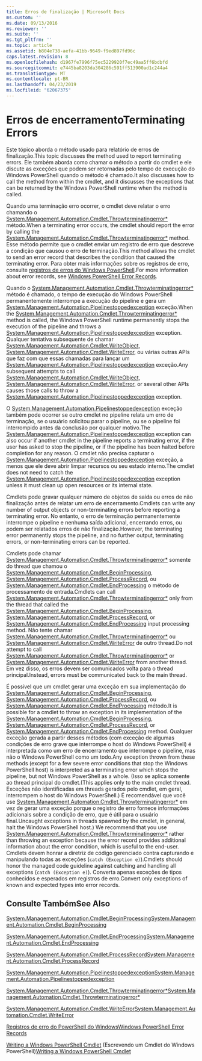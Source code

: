 ```yaml
---
title: Erros de finalização | Microsoft Docs
ms.custom: ''
ms.date: 09/13/2016
ms.reviewer: ''
ms.suite: ''
ms.tgt_pltfrm: ''
ms.topic: article
ms.assetid: b804e738-aefa-41bb-9649-f9ed897fd96c
caps.latest.revision: 8
ms.openlocfilehash: d1967fe7996f75ec5229920f7ec49aa5ff6bdbfd
ms.sourcegitcommit: e7445ba8203da304286c591ff513900ad1c244a4
ms.translationtype: MT
ms.contentlocale: pt-BR
ms.lasthandoff: 04/23/2019
ms.locfileid: "62067375"
---
```

# <a name="terminating-errors"></a><span data-ttu-id="4afa8-102">Erros de encerramento</span><span class="sxs-lookup"><span data-stu-id="4afa8-102">Terminating Errors</span></span>

<span data-ttu-id="4afa8-103">Este tópico aborda o método usado para relatório de erros de finalização.</span><span class="sxs-lookup"><span data-stu-id="4afa8-103">This topic discusses the method used to report terminating errors.</span></span> <span data-ttu-id="4afa8-104">Ele também aborda como chamar o método a partir do cmdlet e ele discute as exceções que podem ser retornadas pelo tempo de execução do Windows PowerShell quando o método é chamado.</span><span class="sxs-lookup"><span data-stu-id="4afa8-104">It also discusses how to call the method from within the cmdlet, and it discusses the exceptions that can be returned by the Windows PowerShell runtime when the method is called.</span></span>

<span data-ttu-id="4afa8-105">Quando uma terminação erro ocorrer, o cmdlet deve relatar o erro chamando o [System.Management.Automation.Cmdlet.Throwterminatingerror\*](/dotnet/api/System.Management.Automation.Cmdlet.ThrowTerminatingError) método.</span><span class="sxs-lookup"><span data-stu-id="4afa8-105">When a terminating error occurs, the cmdlet should report the error by calling the [System.Management.Automation.Cmdlet.Throwterminatingerror\*](/dotnet/api/System.Management.Automation.Cmdlet.ThrowTerminatingError) method.</span></span> <span data-ttu-id="4afa8-106">Esse método permite que o cmdlet enviar um registro de erro que descreve a condição que causou o erro de terminação.</span><span class="sxs-lookup"><span data-stu-id="4afa8-106">This method allows the cmdlet to send an error record that describes the condition that caused the terminating error.</span></span> <span data-ttu-id="4afa8-107">Para obter mais informações sobre os registros de erro, consulte [registros de erros do Windows PowerShell](./windows-powershell-error-records.md).</span><span class="sxs-lookup"><span data-stu-id="4afa8-107">For more information about error records, see [Windows PowerShell Error Records](./windows-powershell-error-records.md).</span></span>

<span data-ttu-id="4afa8-108">Quando o [System.Management.Automation.Cmdlet.Throwterminatingerror\*](/dotnet/api/System.Management.Automation.Cmdlet.ThrowTerminatingError) método é chamado, o tempo de execução do Windows PowerShell permanentemente interrompe a execução do pipeline e gera um [ System.Management.Automation.Pipelinestoppedexception](/dotnet/api/System.Management.Automation.PipelineStoppedException) exceção.</span><span class="sxs-lookup"><span data-stu-id="4afa8-108">When the [System.Management.Automation.Cmdlet.Throwterminatingerror\*](/dotnet/api/System.Management.Automation.Cmdlet.ThrowTerminatingError) method is called, the  Windows PowerShell runtime permanently stops the execution of the pipeline and throws a [System.Management.Automation.Pipelinestoppedexception](/dotnet/api/System.Management.Automation.PipelineStoppedException) exception.</span></span> <span data-ttu-id="4afa8-109">Qualquer tentativa subsequente de chamar [System.Management.Automation.Cmdlet.WriteObject](/dotnet/api/System.Management.Automation.Cmdlet.WriteObject), [System.Management.Automation.Cmdlet.WriteError](/dotnet/api/System.Management.Automation.Cmdlet.WriteError), ou várias outras APIs que faz com que essas chamadas para lançar um [ System.Management.Automation.Pipelinestoppedexception](/dotnet/api/System.Management.Automation.PipelineStoppedException) exceção.</span><span class="sxs-lookup"><span data-stu-id="4afa8-109">Any subsequent attempts to call [System.Management.Automation.Cmdlet.WriteObject](/dotnet/api/System.Management.Automation.Cmdlet.WriteObject), [System.Management.Automation.Cmdlet.WriteError](/dotnet/api/System.Management.Automation.Cmdlet.WriteError), or several other APIs causes those calls to throw a [System.Management.Automation.Pipelinestoppedexception](/dotnet/api/System.Management.Automation.PipelineStoppedException) exception.</span></span>

<span data-ttu-id="4afa8-110">O [System.Management.Automation.Pipelinestoppedexception](/dotnet/api/System.Management.Automation.PipelineStoppedException) exceção também pode ocorrer se outro cmdlet no pipeline relata um erro de terminação, se o usuário solicitou parar o pipeline, ou se o pipeline foi interrompido antes da conclusão por qualquer motivo.</span><span class="sxs-lookup"><span data-stu-id="4afa8-110">The [System.Management.Automation.Pipelinestoppedexception](/dotnet/api/System.Management.Automation.PipelineStoppedException) exception can also occur if another cmdlet in the pipeline reports a terminating error, if the user has asked to stop the pipeline, or if the pipeline has been halted before completion for any reason.</span></span> <span data-ttu-id="4afa8-111">O cmdlet não precisa capturar o [System.Management.Automation.Pipelinestoppedexception](/dotnet/api/System.Management.Automation.PipelineStoppedException) exceção, a menos que ele deve abrir limpar recursos ou seu estado interno.</span><span class="sxs-lookup"><span data-stu-id="4afa8-111">The cmdlet does not need to catch the [System.Management.Automation.Pipelinestoppedexception](/dotnet/api/System.Management.Automation.PipelineStoppedException) exception unless it must clean up open resources or its internal state.</span></span>

<span data-ttu-id="4afa8-112">Cmdlets pode gravar qualquer número de objetos de saída ou erros de não finalização antes de relatar um erro de encerramento.</span><span class="sxs-lookup"><span data-stu-id="4afa8-112">Cmdlets can write any number of output objects or non-terminating errors before reporting a terminating error.</span></span> <span data-ttu-id="4afa8-113">No entanto, o erro de terminação permanentemente interrompe o pipeline e nenhuma saída adicional, encerrando erros, ou podem ser relatados erros de não finalização.</span><span class="sxs-lookup"><span data-stu-id="4afa8-113">However, the terminating error permanently stops the pipeline, and no further output, terminating errors, or non-terminating errors can be reported.</span></span>

<span data-ttu-id="4afa8-114">Cmdlets pode chamar [System.Management.Automation.Cmdlet.Throwterminatingerror\*](/dotnet/api/System.Management.Automation.Cmdlet.ThrowTerminatingError) somente do thread que chamou o [System.Management.Automation.Cmdlet.BeginProcessing](/dotnet/api/System.Management.Automation.Cmdlet.BeginProcessing), [ System.Management.Automation.Cmdlet.ProcessRecord](/dotnet/api/System.Management.Automation.Cmdlet.ProcessRecord), ou [System.Management.Automation.Cmdlet.EndProcessing](/dotnet/api/System.Management.Automation.Cmdlet.EndProcessing) o método de processamento de entrada.</span><span class="sxs-lookup"><span data-stu-id="4afa8-114">Cmdlets can call [System.Management.Automation.Cmdlet.Throwterminatingerror\*](/dotnet/api/System.Management.Automation.Cmdlet.ThrowTerminatingError) only from the thread that called the [System.Management.Automation.Cmdlet.BeginProcessing](/dotnet/api/System.Management.Automation.Cmdlet.BeginProcessing), [System.Management.Automation.Cmdlet.ProcessRecord](/dotnet/api/System.Management.Automation.Cmdlet.ProcessRecord), or [System.Management.Automation.Cmdlet.EndProcessing](/dotnet/api/System.Management.Automation.Cmdlet.EndProcessing) input processing method.</span></span> <span data-ttu-id="4afa8-115">Não tente chamar [System.Management.Automation.Cmdlet.Throwterminatingerror\*](/dotnet/api/System.Management.Automation.Cmdlet.ThrowTerminatingError) ou [System.Management.Automation.Cmdlet.WriteError](/dotnet/api/System.Management.Automation.Cmdlet.WriteError) de outro thread.</span><span class="sxs-lookup"><span data-stu-id="4afa8-115">Do not attempt to call [System.Management.Automation.Cmdlet.Throwterminatingerror\*](/dotnet/api/System.Management.Automation.Cmdlet.ThrowTerminatingError) or [System.Management.Automation.Cmdlet.WriteError](/dotnet/api/System.Management.Automation.Cmdlet.WriteError) from another thread.</span></span> <span data-ttu-id="4afa8-116">Em vez disso, os erros devem ser comunicados volta para o thread principal.</span><span class="sxs-lookup"><span data-stu-id="4afa8-116">Instead, errors must be communicated back to the main thread.</span></span>

<span data-ttu-id="4afa8-117">É possível que um cmdlet gerar uma exceção em sua implementação do [System.Management.Automation.Cmdlet.BeginProcessing](/dotnet/api/System.Management.Automation.Cmdlet.BeginProcessing), [System.Management.Automation.Cmdlet.ProcessRecord](/dotnet/api/System.Management.Automation.Cmdlet.ProcessRecord), ou [System.Management.Automation.Cmdlet.EndProcessing](/dotnet/api/System.Management.Automation.Cmdlet.EndProcessing) método.</span><span class="sxs-lookup"><span data-stu-id="4afa8-117">It is possible for a cmdlet to throw an exception in its implementation of the [System.Management.Automation.Cmdlet.BeginProcessing](/dotnet/api/System.Management.Automation.Cmdlet.BeginProcessing), [System.Management.Automation.Cmdlet.ProcessRecord](/dotnet/api/System.Management.Automation.Cmdlet.ProcessRecord), or [System.Management.Automation.Cmdlet.EndProcessing](/dotnet/api/System.Management.Automation.Cmdlet.EndProcessing) method.</span></span> <span data-ttu-id="4afa8-118">Qualquer exceção gerada a partir desses métodos (com exceção de algumas condições de erro grave que interrompe o host do Windows PowerShell) é interpretada como um erro de encerramento que interrompe o pipeline, mas não o Windows PowerShell como um todo.</span><span class="sxs-lookup"><span data-stu-id="4afa8-118">Any exception thrown from these methods (except for a few severe error conditions that stop the Windows PowerShell host) is interpreted as a terminating error which stops the pipeline, but not Windows PowerShell as a whole.</span></span> <span data-ttu-id="4afa8-119">(Isso se aplica somente ao thread principal do cmdlet.</span><span class="sxs-lookup"><span data-stu-id="4afa8-119">(This applies only to the main cmdlet thread.</span></span> <span data-ttu-id="4afa8-120">Exceções não identificadas em threads gerados pelo cmdlet, em geral, interrompem o host do Windows PowerShell.) É recomendável que você use [System.Management.Automation.Cmdlet.Throwterminatingerror\*](/dotnet/api/System.Management.Automation.Cmdlet.ThrowTerminatingError) em vez de gerar uma exceção porque o registro de erro fornece informações adicionais sobre a condição de erro, que é útil para o usuário final.</span><span class="sxs-lookup"><span data-stu-id="4afa8-120">Uncaught exceptions in threads spawned by the cmdlet, in general, halt the Windows PowerShell host.) We recommend that you use [System.Management.Automation.Cmdlet.Throwterminatingerror\*](/dotnet/api/System.Management.Automation.Cmdlet.ThrowTerminatingError) rather than throwing an exception because the error record provides additional information about the error condition, which is useful to the end-user.</span></span> <span data-ttu-id="4afa8-121">Cmdlets devem honrar a diretriz de código gerenciado contra capturando e manipulando todas as exceções (`catch (Exception e)`).</span><span class="sxs-lookup"><span data-stu-id="4afa8-121">Cmdlets should honor the managed code guideline against catching and handling all exceptions (`catch (Exception e)`).</span></span> <span data-ttu-id="4afa8-122">Converta apenas exceções de tipos conhecidos e esperados em registros de erro.</span><span class="sxs-lookup"><span data-stu-id="4afa8-122">Convert only exceptions of known and expected types into error records.</span></span>

## <a name="see-also"></a><span data-ttu-id="4afa8-123">Consulte Também</span><span class="sxs-lookup"><span data-stu-id="4afa8-123">See Also</span></span>

[<span data-ttu-id="4afa8-124">System.Management.Automation.Cmdlet.BeginProcessing</span><span class="sxs-lookup"><span data-stu-id="4afa8-124">System.Management.Automation.Cmdlet.BeginProcessing</span></span>](/dotnet/api/System.Management.Automation.Cmdlet.BeginProcessing)

[<span data-ttu-id="4afa8-125">System.Management.Automation.Cmdlet.EndProcessing</span><span class="sxs-lookup"><span data-stu-id="4afa8-125">System.Management.Automation.Cmdlet.EndProcessing</span></span>](/dotnet/api/System.Management.Automation.Cmdlet.EndProcessing)

[<span data-ttu-id="4afa8-126">System.Management.Automation.Cmdlet.ProcessRecord</span><span class="sxs-lookup"><span data-stu-id="4afa8-126">System.Management.Automation.Cmdlet.ProcessRecord</span></span>](/dotnet/api/System.Management.Automation.Cmdlet.ProcessRecord)

[<span data-ttu-id="4afa8-127">System.Management.Automation.Pipelinestoppedexception</span><span class="sxs-lookup"><span data-stu-id="4afa8-127">System.Management.Automation.Pipelinestoppedexception</span></span>](/dotnet/api/System.Management.Automation.PipelineStoppedException)

[<span data-ttu-id="4afa8-128">System.Management.Automation.Cmdlet.Throwterminatingerror\*</span><span class="sxs-lookup"><span data-stu-id="4afa8-128">System.Management.Automation.Cmdlet.Throwterminatingerror\*</span></span>](/dotnet/api/System.Management.Automation.Cmdlet.ThrowTerminatingError)

[<span data-ttu-id="4afa8-129">System.Management.Automation.Cmdlet.WriteError</span><span class="sxs-lookup"><span data-stu-id="4afa8-129">System.Management.Automation.Cmdlet.WriteError</span></span>](/dotnet/api/System.Management.Automation.Cmdlet.WriteError)

[<span data-ttu-id="4afa8-130">Registros de erro do PowerShell do Windows</span><span class="sxs-lookup"><span data-stu-id="4afa8-130">Windows PowerShell Error Records</span></span>](./windows-powershell-error-records.md)

<span data-ttu-id="4afa8-131">[Writing a Windows PowerShell Cmdlet](./writing-a-windows-powershell-cmdlet.md) (Escrevendo um Cmdlet do Windows PowerShell)</span><span class="sxs-lookup"><span data-stu-id="4afa8-131">[Writing a Windows PowerShell Cmdlet](./writing-a-windows-powershell-cmdlet.md)</span></span>
